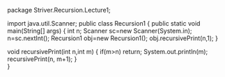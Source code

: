 package Striver.Recursion.Lecture1;

import java.util.Scanner;
public class Recursion1 {
public static void main(String[] args) {
   int n;
   Scanner sc=new Scanner(System.in);
   n=sc.nextInt();
   Recursion1 obj=new Recursion1();
   obj.recursivePrint(n,1);
}

void recursivePrint(int n,int m) {
if(m>n)
return;
System.out.println(m);
recursivePrint(n, m+1);
}    
}